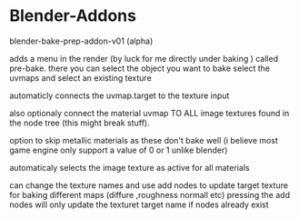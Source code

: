 # Blender-Addons

blender-bake-prep-addon-v01 (alpha)


adds a menu in the render (by luck for me directly under baking )
called pre-bake.
there you can select the object you want to bake 
select the uvmaps and select an existing texture 

automaticly connects the uvmap.target to the texture input 

also optionaly connect the material uvmap TO ALL  image textures found in the node tree (this might break stuff).

option to skip metallic materials as these don't bake well (i believe most game engine only support a value of 0 or 1 unlike blender)

automaticaly selects the image texture as active for all materials

can change the texture names and use add nodes to update target texture for baking different maps (diffure ,roughness normall etc) 
pressing the add nodes will only update the texturet target name if nodes already exist
